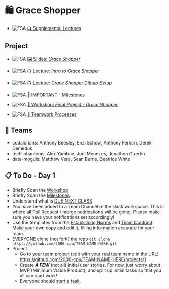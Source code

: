 # 🛍️ Grace Shopper

- ![FSA](/logo.png) [📺 Supplemental Lectures](supplemental-lectures)

## Project

- ![FSA](/logo.png) [🖼️ Slides: _Grace Shopper_](Grace-Shopper.pdf)
- ![FSA](/logo.png) [📺 Lecture: _Intro to Grace Shopper_](https://youtu.be/XYOSf4Xhsnk)
- ![FSA](/logo.png) [📺 Lecture: _Grace Shopper Github Setup_](https://youtu.be/KDqGwVy-m2w)

- ![FSA](/logo.png) [🚗 IMPORTANT - Milestones](milestones.md)
- ![FSA](/logo.png) [🔬 Workshop: _Final Project - Grace Shopper_](https://learn.fullstackacademy.com/workshop/5ece807ae423f6000461d41e/landing)
- ![FSA](/logo.png) [🤝 Teamwork Processes](teamwork-processes)

## 🤝 Teams

- codalorians: Anthony Beesley, Enzi Schow, Anthony Fernan, Derek Demeduk
- tech-phantoms: Alex Yambao, Joel Menezes, Jonathon Guertin
- data-moguls: Matthew Vera, Sean Burns, Beatrice White

## 📋 To Do - Day 1

- Briefly Scan the [Workshop](https://learn.fullstackacademy.com/workshop/5ece807ae423f6000461d41e/landing)
- Briefly Scan the [Milestones](milestones.md).
- Understand what is [DUE NEXT CLASS](milestones.md#review-1-start-of-day-2----table-definitions-%EF%B8%8F-products-vertical-slice)
- You have been added to a Team Channel in the slack workspace. This is where all Pull Request / merge notifications will be going. Please make sure you have your notifications set accordingly!
- Use the templates from the [Establishing Norms](https://docs.google.com/document/d/1YOpRdI4d_jPBCnt2pO1rYibInkpFhBrITixKGxtBIk0/edit?usp=sharing) and [Team Contract](https://docs.google.com/document/d/1qBZeAX6gzYPyxdIVHNoP2HTF1ZUUf3seU0cIiBJTT1c/edit?usp=sharing). Make your own copy and edit it, filling information accurate for your team.
- EVERYONE clone (not fork) the repo `git clone https://github.com/2006-cpu/TEAM-NAME-HERE.git`
- Project
  - Go to your team project (edit with your real team name in the URL) https://github.com/2006-cpu/TEAM-NAME-HERE/projects/1
  - Create **_A FEW_** (not all) initial user stories. For now, just worry about MVP (Minimum Viable Product), and split up initial tasks so that you all can start work!
  - Everyone should [start a task](teamwork-processes/work-on-a-task.md).
